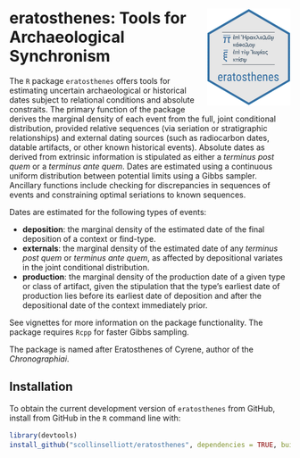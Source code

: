 
<!-- README.md is generated from README.Rmd. Please edit that file -->

# <img src="man/figures/logo.png" align="right" width="150px"/> eratosthenes: Tools for Archaeological Synchronism

<!-- badges: start -->
<!-- badges: end -->

The `R` package `eratosthenes` offers tools for estimating uncertain
archaeological or historical dates subject to relational conditions and
absolute constraits. The primary function of the package derives the
marginal density of each event from the full, joint conditional
distribution, provided relative sequences (via seriation or
stratigraphic relationships) and external dating sources (such as
radiocarbon dates, datable artifacts, or other known historical events).
Absolute dates as derived from extrinsic information is stipulated as
either a *terminus post quem* or a *terminus ante quem*. Dates are
estimated using a continuous uniform distribution between potential
limits using a Gibbs sampler. Ancillary functions include checking for
discrepancies in sequences of events and constraining optimal seriations
to known sequences.

Dates are estimated for the following types of events:

- **deposition**: the marginal density of the estimated date of the
  final deposition of a context or find-type.
- **externals**: the marginal density of the estimated date of any
  *terminus post quem* or *terminus ante quem*, as affected by
  depositional variates in the joint conditional distribution.
- **production**: the marginal density of the production date of a given
  type or class of artifact, given the stipulation that the type’s
  earliest date of production lies before its earliest date of
  deposition and after the depositional date of the context immediately
  prior.

See vignettes for more information on the package functionality. The
package requires `Rcpp` for faster Gibbs sampling.

The package is named after Eratosthenes of Cyrene, author of the
*Chronographiai*.

## Installation

To obtain the current development version of `eratosthenes` from GitHub,
install from GitHub in the `R` command line with:

``` r
library(devtools)
install_github("scollinselliott/eratosthenes", dependencies = TRUE, build_vignettes = TRUE) 
```
